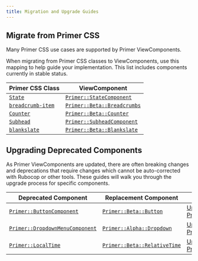```yaml
---
title: Migration and Upgrade Guides
---
```


## Migrate from Primer CSS

Many Primer CSS use cases are supported by Primer ViewComponents.

When migrating from Primer CSS classes to ViewComponents, use this mapping to
help guide your implementation. This list includes components currently in
stable status.

| Primer CSS Class | ViewComponent |
|------------------|---------------|
| [`State`](https://primer.style/css/components/labels#states)             | [`Primer::StateComponent`](https://primer.style/view-components/components/state)              |
| [`breadcrumb-item`](https://primer.style/css/components/breadcrumb)      | [`Primer::Beta::Breadcrumbs`](https://primer.style/view-components/components/beta/breadcrumbs)    |
| [`Counter`](https://primer.style/css/stickersheet/labels#counters)       | [`Primer::Beta::Counter`](https://primer.style/view-components/components/counter)          |
| [`Subhead`](https://primer.style/css/components/subhead)                 | [`Primer::SubheadComponent`](https://primer.style/view-components/components/subhead)          |
| [`blankslate`](https://primer.style/css/components/blankslate)           | [`Primer::Beta::Blankslate`](https://primer.style/view-components/components/beta/blankslate)    |

## Upgrading Deprecated Components

As Primer ViewComponents are updated, there are often breaking changes and
deprecations that require changes which cannot be auto-corrected with Rubocop or
other tools. These guides will walk you through the upgrade process for specific
components.

| Deprecated Component | Replacement Component | Guide |
|----------------------|-----------------------|-------|
| [`Primer::ButtonComponent`](https://primer.style/view-components/components/button) | [`Primer::Beta::Button`](https://primer.style/view-components/components/beta/button) | [Upgrade to Primer::Beta::Button](https://primer.style/view-components/guides/primer_button_component) |
| [`Primer::DropdownMenuComponent`](https://primer.style/view-components/components/dropdownmenu) | [`Primer::Alpha::Dropdown`](https://primer.style/view-components/components/alpha/dropdown) | [Upgrade to Primer::Alpha::Dropdown](https://primer.style/view-components/guides/primer_dropdown_menu_component) |
| [`Primer::LocalTime`](https://primer.style/view-components/components/localtime) | [`Primer::Beta::RelativeTime`](https://primer.style/view-components/components/beta/relativetime) | [Upgrade to Primer::Beta::RelativeTime](https://primer.style/view-components/guides/primer_local_time) |

